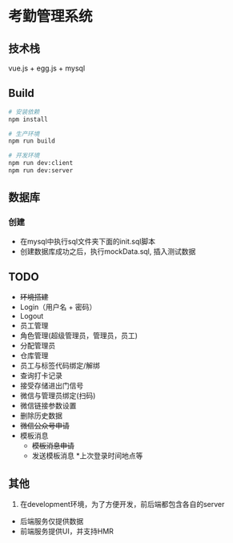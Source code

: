 # 考勤管理系统

## 技术栈
vue.js + egg.js + mysql

## Build

``` bash
# 安装依赖
npm install

# 生产环境
npm run build

# 开发环境
npm run dev:client
npm run dev:server
```

## 数据库
### 创建
* 在mysql中执行sql文件夹下面的init.sql脚本
* 创建数据库成功之后，执行mockData.sql, 插入测试数据

## TODO
* ~~环境搭建~~
* Login（用户名 + 密码）
* Logout
* 员工管理
* 角色管理(超级管理员，管理员，员工)
* 分配管理员
* 仓库管理
* 员工与标签代码绑定/解绑
* 查询打卡记录
* 接受存储进出门信号
* 微信与管理员绑定(扫码)
* 微信链接参数设置
* 删除历史数据
* ~~微信公众号申请~~
* 模板消息
    * ~~模板消息申请~~
    * 发送模板消息
*上次登录时间地点等

## 其他
1. 在development环境，为了方便开发，前后端都包含各自的server
  * 后端服务仅提供数据
  * 前端服务提供UI，并支持HMR
